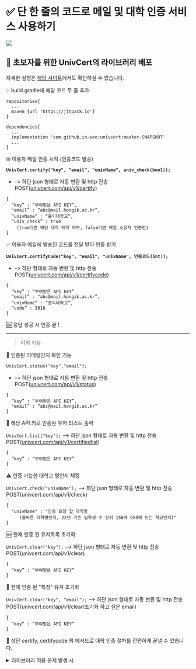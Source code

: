# ✅ 단 한 줄의 코드로 메일 및 대학 인증 서비스 사용하기

[![](https://jitpack.io/v/in-seo/univcert.svg)](https://jitpack.io/#in-seo/univcert)

## 🐣 초보자를 위한 UnivCert의 라이브러리 배포

자세한 설명은 [해당 사이트](https://univcert.com/)에서도 확인하실 수 있습니다.

💡 build.gradle에 해당 코드 두 줄 추가

```
repositories{
  ...
  maven {url 'https://jitpack.io'}
}

dependencies{
  ...
  implementation 'com.github.in-seo:univcert:master-SNAPSHOT'
  ...
}
```

✉ 이용자 메일 인증 시작 (인증코드 발송)

**`UnivCert.certify("key", "email", "univName", univ_check(bool));`**

- -> 하단 json 형태로 자동 변환 및 http 전송 POST([univcert.com/api/v1/certify](http://univcert.com/api/v1/certify))

```
{
  “key” : “부여받은 API KEY”,
  "email” : “abc@mail.hongik.ac.kr”,
  “univName” : “홍익대학교”,
  “univ_check” : true
	(true라면 해당 대학 재학 여부, false라면 메일 소유자 인증만)
}
```

✅ 이용자 메일에 발송된 코드를 전달 받아 인증 받기

**`UnivCert.certifyCode("key", "email", "univName", 인증코드(int));`**

- -> 하단 형태로 자동 변환 및 http 전송 POST([univcert.com/api/v1/certifycode](http://univcert.com/api/v1/certifycode))

```
{
  “key” : “부여받은 API KEY”
  “email” : "abc@mail.hongik.ac.kr”,
  “univName” : “홍익대학교”,
  “code” : 3816
}
```

🆗 응답 성공 시 인증 끝 !

---

> 이외 기능
> 

📂 인증된 이메일인지 확인 기능

`UnivCert.status("key","email");`

- -> 하단 json 형태로 자동 변환 및 http 전송 POST([univcert.com/api/v1/status](http://univcert.com/api/v1/status))

```
{
  “key” : “부여받은 API KEY”,
  "email” : “abc@mail.hongik.ac.kr”
}
```

📜 해당 API 키로 인증된 유저 리스트 출력

`UnivCert.list("key");`
--> 하단 json 형태로 자동 변환 및 http 전송 POST([univcert.com/api/v1/certifiedlist](http://univcert.com/api/v1/certifiedlist))

```
{
  “key” : “부여받은 API KEY”
}
```

⚠️ 인증 가능한 대학교 명인지 체킹 

`UnivCert.check("univName");`
--> 하단 json 형태로 자동 변환 및 http 전송 POST(univcert.com/api/v1/check)

```
{
  "univName" : "인증 요청 할 대학명 
     (올바른 대학명인지, 22년 기준 입학생 수 상위 150개 이내에 드는 학교인지)"
}
```

🆕 현재 인증 된 유저목록 초기화

`UnivCert.clear("key");`
--> 하단 json 형태로 자동 변환 및 http 전송 POST(univcert.com/api/v1/clear)

```
{
  “key” : “부여받은 API KEY”
}
```

📛 현재 인증 된 "특정" 유저 초기화

`UnivCert.clear("key", "email");`
--> 하단 json 형태로 자동 변환 및 http 전송 POST(univcert.com/api/v1/clear/초기화 하고 싶은 email)

```
{
  “key” : “부여받은 API KEY”
}
```

👼 상단 certify, certifycode 의 메서드로 대학 인증 절차를 간편하게 끝낼 수 있습니다.



<details>
	<summary> 라이브러리 적용 문제 발생 시 </summary>

1. gradle 의 버전이 일치하지 않아서 생기는 문제일 수 있습니다.
	
    프로젝트 경로/gradle/wrapper/gradle-wrapper.properties 에서
	
    distributionUrl 을 하단의 버전으로 바꿔서 재빌드 해주세요. 
	
    distributionUrl=https\://services.gradle.org/distributions/gradle-7.1-bin.zip

   7.1 이후 버전, 즉 최신 버전인 8.2버전과 자바 17에서도 작동 되는 거 확인했습니다. (23.08.14)

-------------------------------------------------------------------------------------
2. gradle이 라이브러리를 인식하지 못해서 생기는 문제입니다.
	
![refresh](https://user-images.githubusercontent.com/94730032/218086373-ebf296fa-8089-45c7-bc3c-496fa7a27a96.png)
    
    gradle 탭에서 Reload Gradle Project 하시면 정상적으로 실행 가능합니다.

-------------------------------------------------------------------------------------

3. Socket timeOut Exception

   UnivCert 측 서버의 문제입니다. 드문 경우겠지만 문의 주시면 바로 복구하겠습니다.
	
</details>
